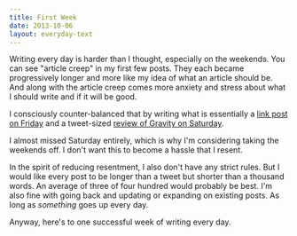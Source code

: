 ```yaml
---
title: First Week
date: 2013-10-06
layout: everyday-text
---
```


Writing every day is harder than I thought, especially on the weekends. You can see "article creep" in my first few posts. They each became progressively longer and more like my idea of what an article should be. And along with the article creep comes more anxiety and stress about what I should write and if it will be good.

I consciously counter-balanced that by writing what is essentially a [link post on Friday](http://willmoyer.com/everyday/bbc-newsnight-greenwald/) and a tweet-sized [review of Gravity on Saturday](http://willmoyer.com/everyday/go-see-gravity/).

I almost missed Saturday entirely, which is why I'm considering taking the weekends off. I don't want this to become a hassle that I resent.

In the spirit of reducing resentment, I also don't have any strict rules. But I would like every post to be longer than a tweet but shorter than a thousand words. An average of three of four hundred would probably be best. I'm also fine with going back and updating or expanding on existing posts. As long as *something* goes up every day.

Anyway, here's to one successful week of writing every day.